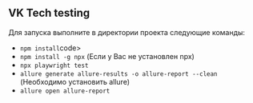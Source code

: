 ## VK Tech testing

Для запуска выполните в директории проекта следующие команды:
<ul>
  <li><code>npm install</code>code></li>
  <li><code>npm install -g npx</code> (Если у Вас не установлен npx)</li>
  <li><code>npx playwright test</code></li>
  <li><code>allure generate allure-results -o allure-report --clean</code> (Необходимо установить allure)</li>
  <li><code>allure open allure-report</code></li>
</ul>
